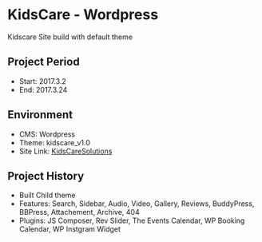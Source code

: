 KidsCare - Wordpress
===================================

Kidscare Site build with default theme

Project Period
----------------------
- Start: 2017.3.2
- End: 2017.3.24

## Environment
- CMS: Wordpress
- Theme: kidscare_v1.0
- Site Link: [KidsCareSolutions](https://kidscaresolutions.com/)

## Project History
- Built Child theme
- Features: Search, Sidebar, Audio, Video, Gallery, Reviews, BuddyPress, BBPress, Attachement, Archive, 404
- Plugins: JS Composer, Rev Slider, The Events Calendar, WP Booking Calendar, WP Instgram Widget
